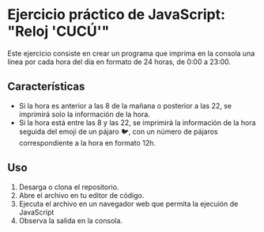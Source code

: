 # Ejercicio práctico de JavaScript: "Reloj 'CUCÚ'"

Este ejercicio consiste en crear un programa que imprima en la consola una línea por cada hora del día en formato de 24 horas, de 0:00 a 23:00. 



## Características

- Si la hora es anterior a las 8 de la mañana o posterior a las 22, se imprimirá solo la información de la hora.
- Si la hora está entre las 8 y las 22, se imprimirá la información de la hora seguida del emoji de un pájaro 🐦, con un número de pájaros correspondiente a la hora en formato 12h.


## Uso

1. Desarga o clona el repositorio.
2. Abre  el archivo en tu editor de código.
3. Ejecuta el archivo en un navegador web que permita la ejecuión de JavaScript
4. Observa la salida en la consola.

